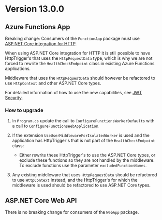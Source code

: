 # Version 13.0.0

## Azure Functions App

Breaking change: Consumers of the `FunctionApp` package must use [ASP.NET Core integration for HTTP](https://learn.microsoft.com/en-us/azure/azure-functions/dotnet-isolated-process-guide?tabs=windows#aspnet-core-integration).

When using ASP.NET Core integration for HTTP it is still possible to have HttpTrigger's that uses the `HttpRequestData` type, which is why we are not forced to rewrite the `HealthCheckEndpoint` class in existing Azure Functions applications.

Middleware that uses the `HttpRequestData` should however be refactored to use `HttpContext` and other ASP.NET Core types.

For detailed information of how to use the new capabilities, see [JWT Security](../registrations/authorization.md).

### How to upgrade

1) In `Program.cs` update the call to `ConfigureFunctionsWorkerDefaults` with a call to `ConfigureFunctionsWebApplication`.

2) If the extension `UseUserMiddlewareForIsolatedWorker` is used and the application has HttpTrigger's that is not part of the `HealthCheckEndpoint` class:
    - Either rewrite these HttpTrigger's to use the ASP.NET Core types, or exclude these functions so they are not handled by the middleware. To exclude functions use the parameter `excludedFunctionNames`.

3) Any existing middleware that uses `HttpRequestData` should be refactored to use `HttpContext` instead, and the HttpTrigger's for which the middleware is used should be refactored to use ASP.NET Core types.

## ASP.NET Core Web API

There is no breaking change for consumers of the `WebApp` package.
